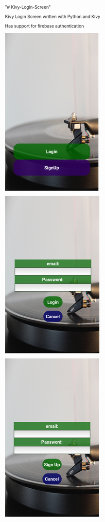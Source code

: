 "# Kivy-Login-Screen"

Kivy Login Screen written with Python and Kivy

Has support for firebase authentication

![Screenshot](prev1.PNG)

![Screenshot](prev2.PNG)

![Screenshot](prev3.PNG)
 
